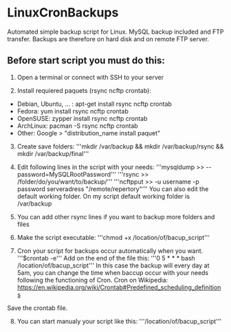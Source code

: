 LinuxCronBackups
================

Automated simple backup script for Linux.
MySQL backup included and FTP transfer.
Backups are therefore on hard disk and on remote FTP server.


Before start script you must do this:
-------------------------

1. Open a terminal or connect with SSH to your server

2. Install requiered paquets (rsync ncftp crontab):
- Debian, Ubuntu, ... : apt-get install rsync ncftp crontab
- Fedora: yum install rsync ncftp crontab
- OpenSUSE: zypper install rsync ncftp crontab
- ArchLinux: pacman -S rsync ncftp crontab
- Other: Google > "distribution_name install paquet"

3. Create save folders:
'''mkdir /var/backup && mkdir /var/backup/rsync && mkdir /var/backup/final'''

4. Edit following lines in the script with your needs:
'''mysqldump >> --password=MySQLRootPassword'''
'''rsync >> /folder/do/you/want/to/backup/'''
'''ncftpput >> -u username
			-p password
			serveradress
			"/remote/repertory"'''
You can also edit the default working folder. 
On my script default working folder is /var/backup

5. You can add other rsync lines if you want to backup more folders and files

6. Make the script executable:
'''chmod +x /location/of/bacup_script'''

7. Cron your script for backups occur automatically when you want.
'''$crontab -e'''
Add on the end of the file this:
'''0 5 * * * bash /location/of/bacup_script'''
In this case the backup will every day at 5am, you can change the time when baccup occur with your needs following the functioning of Cron.
Cron on Wikipedia: https://en.wikipedia.org/wiki/Crontab#Predefined_scheduling_definitions

Save the crontab file.

8. You can start manualy your script like this:
'''/location/of/bacup_script'''